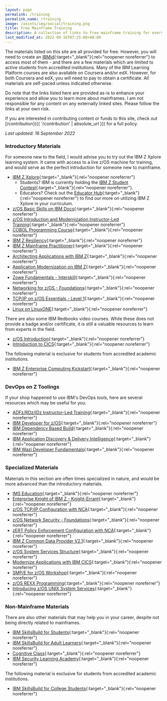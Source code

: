 ```yaml
---
layout: page
permalink: /training
permalink_name: /training
image: /assets/img/social/training.png
title: Free Mainframe Training
description: A collection of links to free mainframe training for everyone to enjoy.
last_modified_at: 2022-09-16T07:25:00+08:00
---
```


The materials listed on this site are all provided for free. However, you will need to create an [IBMid](https://www.ibm.com/account/){:target="_blank"}{:rel="noopener noreferrer"} to access most of them - and there are a few materials which are limited to active students from accredited institutions. Many of the IBM Learning Platform courses are also available on Coursera and/or edX. However, for both Coursera and edX, you will need to pay to obtain a certificate. All materials are self-paced unless indicated otherwise.

Do note that the links listed here are provided as-is to enhance your experience and allow you to learn more about mainframes. I am not responsible for any content on any externally linked sites. Please follow the links at your own risk.

If you are interested in contributing content or funds to this site, check out [/contribution]({{ '/contribution' | absolute_url }}) for a full policy.

*Last updated: 16 September 2022*

### Introductory Materials

For someone new to the field, I would advise you to try out the IBM Z Xplore learning system. It came with access to a live z/OS machine for training, and would serve as the perfect introduction for someone new to mainframe.

- [IBM Z Xplore](https://www.ibm.com/community/z/talent/get-started/){:target="_blank"}{:rel="noopener noreferrer"}
  * Students? IBM is currently holding the [IBM Z Student Contest](https://www.hackerearth.com/challenges/hackathon/ibm-z-student-contest-2022/){:target="_blank"}{:rel="noopener noreferrer"}.
  * Educators? Check out the [Educator Hub](https://ibm.biz/educatorhub){:target="_blank"}{:rel="noopener noreferrer"} to find our more on utilizing IBM Z Xplore in your curriculum.
- [z/OS Basic Skills on IBM Docs](https://www.ibm.com/docs/en/zos-basic-skills){:target="_blank"}{:rel="noopener noreferrer"}
- [z/OS Introduction and Modernization Instructor-Led Training](https://ibm.biz/zOSclass){:target="_blank"}{:rel="noopener noreferrer"}
- [COBOL Programming Course](https://github.com/openmainframeproject/cobol-programming-course){:target="_blank"}{:rel="noopener noreferrer"}
- [IBM Z Resiliency](https://ibm.ent.box.com/notes/707201944401?s=9cw8sa3abdwnzqizn6issyrykqaajwku){:target="_blank"}{:rel="noopener noreferrer"}
- [IBM Z Mainframe Practitioner](https://ibm.ent.box.com/notes/665152643278?s=i740ojs99501junj6kotohnud5f9b9et){:target="_blank"}{:rel="noopener noreferrer"}
- [Architecting Applications with IBM Z](https://ibm.ent.box.com/notes/912880565628?s=l8lecq1r0x2l3014qslq4zdj5eh0rg5i){:target="_blank"}{:rel="noopener noreferrer"}
- [Application Modernization on IBM Z](https://ibm.ent.box.com/notes/912879485290?s=5593b9u4j2qcoxuol7u9hpzhdvdi9yq0){:target="_blank"}{:rel="noopener noreferrer"}
- [Zowe Fundamentals - Interskill](https://www.interskill.com/course-catalog/Zowe-Fundamentals.html){:target="_blank"}{:rel="noopener noreferrer"}
- [Networking for z/OS - Foundations](https://community.ibm.com/community/user/ibmz-and-linuxone/blogs/erin-zhang1/2019/12/10/digital-badge-networking-on-zos-foundations){:target="_blank"}{:rel="noopener noreferrer"}
- [TCP/IP on z/OS Essentials - Level 1](https://community.ibm.com/community/user/ibmz-and-linuxone/blogs/erin-zhang1/2022/03/09/badge-tcpip-on-zos-essentials-level-1){:target="_blank"}{:rel="noopener noreferrer"}
- [Linux on LinuxONE](https://ibm.ent.box.com/notes/1003679359478?s=22rjsfyavvrft6qm2ikbbeq8exvf48s9){:target="_blank"}{:rel="noopener noreferrer"}

There are also some IBM Redbooks video courses. While these does not provide a badge and/or certificate, it is still a valuable resources to learn from experts in the field.

- [z/OS Introduction](https://www.redbooks.ibm.com/redbooks.nsf/redbookabstracts/crse0304.html){:target="_blank"}{:rel="noopener noreferrer"}
- [Introduction to CICS](https://www.redbooks.ibm.com/abstracts/crse0303.html){:target="_blank"}{:rel="noopener noreferrer"}

The following material is exclusive for students from accredited academic institutions.

- [IBM Z Enterprise Computing Kickstart](https://www.ibm.com/academic/technology/ibm-z){:target="_blank"}{:rel="noopener noreferrer"}

### DevOps on Z Toolings

If your shop happened to use IBM's DevOps tools, here are several resources which may be useful for you.

- [ADFz/RDz/IDz Instructor-Led Training](https://ibm.github.io/mainframe-downloads/Training/adfz-instructor-led-learning.html){:target="_blank"}{:rel="noopener noreferrer"}
- [IBM Developer for z/OS](https://ibm.github.io/mainframe-downloads/DevOps_Acceleration_Program/idz-self-paced-learning.html){:target="_blank"}{:rel="noopener noreferrer"}
- [IBM Dependency Based Build](https://ibm.github.io/mainframe-downloads/Training/dbb-self-paced-learning.html){:target="_blank"}{:rel="noopener noreferrer"}
- [IBM Application Discovery & Delivery Intelligence](https://ibm.github.io/mainframe-downloads/Training/addi-self-paced-learning.html){:target="_blank"}{:rel="noopener noreferrer"}
- [IBM Wazi Developer Fundamentals](https://ibm.github.io/mainframe-downloads/Training/wazideveloper-self-paced-learning.html){:target="_blank"}{:rel="noopener noreferrer"}

### Specialized Materials

Materials in this section are often times specialized in nature, and would be more advanced than the introductory materials.

- [IMS Education](https://imsdev.github.io/ims-education.html){:target="_blank"}{:rel="noopener noreferrer"}
- [Enterprise Knight of IBM Z - Knight-Errant](https://community.ibm.com/community/user/ibmz-and-linuxone/blogs/sneha-kanaujia1/2021/06/03/knight-errant-knowledge-badge?CommunityKey=01ddfc0e-8a3c-4873-ad0b-76a90c1adcca){:target="_blank"}{:rel="noopener noreferrer"}
- [z/OS TCP/IP Configuration with NCA](https://community.ibm.com/community/user/ibmz-and-linuxone/blogs/xiao-xia-mao1/2019/10/17/zos-tcpip-configuration-with-nca-digital-badge){:target="_blank"}{:rel="noopener noreferrer"}
- [z/OS Network Security - Foundations](https://community.ibm.com/community/user/ibmz-and-linuxone/blogs/flora-gui1/2020/07/06/digital-badge-zos-network-security-foundations){:target="_blank"}{:rel="noopener noreferrer"}
- [zERT Policy Enforcement Configuration with NCA](https://community.ibm.com/community/user/ibmz-and-linuxone/blogs/xiao-xia-mao1/2021/12/14/ncazert-badge){:target="_blank"}{:rel="noopener noreferrer"}
- [IBM Z Common Data Provider V2.1](https://community.ibm.com/community/user/ibmz-and-linuxone/blogs/qiao-sun1/2020/04/01/the-course-and-badge-for-zcdp){:target="_blank"}{:rel="noopener noreferrer"}
- [z/OS System Services Structure](https://ibm.ent.box.com/notes/977204467990?s=rqjswp8h4b70nlopq98h17vcn62kwog3){:target="_blank"}{:rel="noopener noreferrer"}
- [Modernize Applications with IBM CICS](https://ibm.box.com/s/r9tp8fqwcq17ywa082l5q5teg6whfv2s){:target="_blank"}{:rel="noopener noreferrer"}
- [SMP/E for z/OS Workshop](https://ibm.ent.box.com/notes/978258490611?s=t0oq41rbw3oorj8lvddvmaqldf981wm0){:target="_blank"}{:rel="noopener noreferrer"}
- [z/OS REXX Programming](https://ibm.ent.box.com/notes/805789531950?s=nezxdyni6rye5xaowla3oxwd5qegekzz){:target="_blank"}{:rel="noopener noreferrer"}
- [Introducing z/OS UNIX System Services](https://ibm.ent.box.com/notes/855330843990?s=zzt2h9eq4z8dtt0ud8u8dw6ue11jiky0){:target="_blank"}{:rel="noopener noreferrer"}

### Non-Mainframe Materials

There are also other materials that may help you in your career, despite not being directly related to mainframes.

- [IBM SkillsBuild for Students](https://skillsbuild.org/students){:target="_blank"}{:rel="noopener noreferrer"}
- [IBM SkillsBuild for Adult Learners](https://skillsbuild.org/adult-learners){:target="_blank"}{:rel="noopener noreferrer"}
- [Cognitive Class](https://cognitiveclass.ai/){:target="_blank"}{:rel="noopener noreferrer"}
- [IBM Security Learning Academy](https://www.securitylearningacademy.com/){:target="_blank"}{:rel="noopener noreferrer"}

The following material is exclusive for students from accredited academic institutions.

- [IBM SkillsBuild for College Students](https://skillsbuild.org/college-students){:target="_blank"}{:rel="noopener noreferrer"}